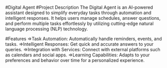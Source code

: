 


#Digital Agent
#Project Description
The Digital Agent is an AI-powered assistant designed to simplify everyday tasks through automation and intelligent responses. It helps users manage schedules, answer questions, and perform multiple tasks effortlessly by utilizing cutting-edge natural language processing (NLP) technology.

#Features
=>Task Automation: Automatically handle reminders, events, and tasks.
=>Intelligent Responses: Get quick and accurate answers to your queries.
=>Integration with Services: Connect with external platforms such as calendars and social apps.
=>Learning Capabilities: Adapts to your preferences and behavior over time for a personalized experience.
